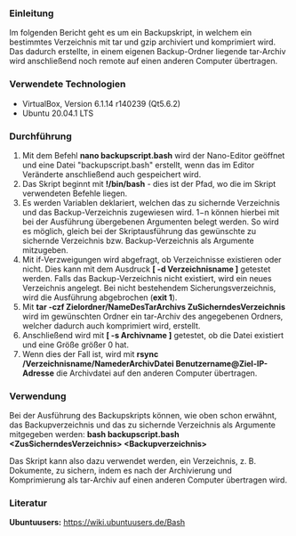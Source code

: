 ### Einleitung
Im folgenden Bericht geht es um ein Backupskript, in welchem ein bestimmtes Verzeichnis mit tar und gzip archiviert und komprimiert wird. Das dadurch erstellte, in einem eigenen Backup-Ordner liegende tar-Archiv wird anschließend noch remote auf einen anderen Computer übertragen.

### Verwendete Technologien

- VirtualBox, Version 6.1.14 r140239 (Qt5.6.2)
- Ubuntu 20.04.1 LTS

### Durchführung

1. Mit dem Befehl **nano backupscript.bash** wird der Nano-Editor geöffnet und eine Datei "backupscript.bash" erstellt, wenn das im Editor Veränderte anschließend auch gespeichert wird.
2. Das Skript beginnt mit **!/bin/bash** - dies ist der Pfad, wo die im Skript verwendeten Befehle liegen.
3. Es werden Variablen deklariert, welchen das zu sichernde Verzeichnis und das Backup-Verzeichnis zugewiesen wird. $1-$n können hierbei mit bei der Ausführung übergebenen Argumenten belegt werden. So wird es möglich, gleich bei der Skriptausführung das gewünschte zu sichernde Verzeichnis bzw. Backup-Verzeichnis als Argumente mitzugeben.
4. Mit if-Verzweigungen wird abgefragt, ob Verzeichnisse existieren oder nicht. Dies kann mit dem Ausdruck **[ -d Verzeichnisname ]** getestet werden. Falls das Backup-Verzeichnis nicht existiert, wird ein neues Verzeichnis angelegt. Bei nicht bestehendem Sicherungsverzeichnis, wird die Ausführung abgebrochen (**exit 1**).
5. Mit **tar -czf Zielordner/NameDesTarArchivs ZuSicherndesVerzeichnis** wird im gewünschten Ordner ein tar-Archiv des angegebenen Ordners, welcher dadurch auch komprimiert wird, erstellt.
6. Anschließend wird mit **[ -s Archivname ]** getestet, ob die Datei existiert und eine Größe größer 0 hat.
7. Wenn dies der Fall ist, wird mit **rsync /Verzeichnisname/NamederArchivDatei Benutzername@Ziel-IP-Adresse** die Archivdatei auf den anderen Computer übertragen.

### Verwendung

Bei der Ausführung des Backupskripts können, wie oben schon erwähnt, das Backupverzeichnis und das zu sichernde Verzeichnis als Argumente mitgegeben werden: **bash backupscript.bash \<ZusSicherndesVerzeichnis> \<Backupverzeichnis>**

Das Skript kann also dazu verwendet werden, ein Verzeichnis, z. B. Dokumente, zu sichern, indem es nach der Archivierung und Komprimierung als tar-Archiv auf einen anderen Computer übertragen wird.

### Literatur
**Ubuntuusers:** https://wiki.ubuntuusers.de/Bash
